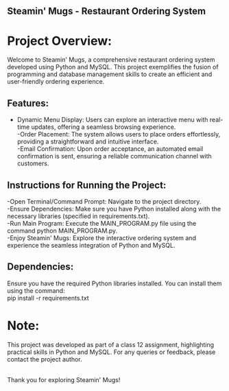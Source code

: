 ## Steamin' Mugs - Restaurant Ordering System

# Project Overview:
Welcome to Steamin' Mugs, a comprehensive restaurant ordering system developed using Python and MySQL. This project exemplifies the fusion of programming and database management skills to create an efficient and user-friendly ordering experience.

## Features:

- Dynamic Menu Display: Users can explore an interactive menu with real-time updates, offering a seamless browsing experience.<br>
-Order Placement: The system allows users to place orders effortlessly, providing a straightforward and intuitive interface.<br>
-Email Confirmation: Upon order acceptance, an automated email confirmation is sent, ensuring a reliable communication channel with customers.

## Instructions for Running the Project:

-Open Terminal/Command Prompt: Navigate to the project directory.<br>
-Ensure Dependencies: Make sure you have Python installed along with the necessary libraries (specified in requirements.txt).<br>
-Run Main Program: Execute the MAIN_PROGRAM.py file using the command python MAIN_PROGRAM.py.<br>
-Enjoy Steamin' Mugs: Explore the interactive ordering system and experience the seamless integration of Python and MySQL.

## Dependencies:
Ensure you have the required Python libraries installed. You can install them using the command:<br>
pip install -r requirements.txt

# Note:
This project was developed as part of a class 12 assignment, highlighting practical skills in Python and MySQL. For any queries or feedback, please contact the project author.<br><br>

Thank you for exploring Steamin' Mugs!
